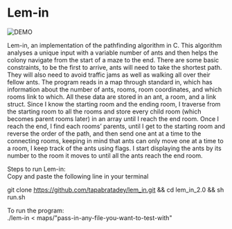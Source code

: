 # Lem-in

![DEMO](https://user-images.githubusercontent.com/12387917/43361458-dddb759e-9283-11e8-8779-d5bb626b31d2.gif)

Lem-in, an implementation of the pathfinding algorithm in C. This algorithm analyses a unique input with a variable number of ants and then helps the colony navigate from the start of a maze to the end. There are some basic constraints, to be the first to arrive, ants will need to take the shortest path. They will also need to avoid traffic jams as well as walking all over their fellow ants. The program reads in a map through standard in, which has information about the number of ants, rooms, room coordinates, and which rooms link to which. All these data are stored in an ant, a room, and a link struct. Since I know the starting room and the ending room, I traverse from the starting room to all the rooms and store every child room (which becomes parent rooms later) in an array until I reach the end room. Once I reach the end, I find each rooms’ parents, until I get to the starting room and reverse the order of the path, and then send one ant at a time to the connecting rooms, keeping in mind that ants can only move one at a time to a room, I keep track of the ants using flags. I start displaying the ants by its number to the room it moves to until all the ants reach the end room.</br>

Steps to run Lem-in:</br>
Copy and paste the following line in your terminal</br>

git clone https://github.com/tapabratadey/lem_in.git && cd lem_in_2.0 && sh run.sh

To run the program:</br>
./lem-in < maps/"pass-in-any-file-you-want-to-test-with"</br>
